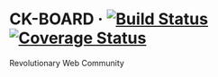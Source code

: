 # CK-BOARD &middot; [![Build Status](https://travis-ci.org/ck-board/ck-board.svg?branch=master)](https://travis-ci.org/ck-board/ck-board) [![Coverage Status](https://coveralls.io/repos/github/ck-board/ck-board/badge.svg?branch=master)](https://coveralls.io/github/ck-board/ck-board?branch=master)

Revolutionary Web Community
